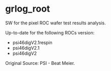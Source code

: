 grlog_root
==========

SW for the pixel ROC wafer test results analysis.

Up-to-date for the following ROCs version:
- psi46digV2.1respin
- psi46digV2.1
- psi46digV2

Original Source: PSI - Beat Meier.